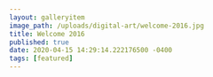 ```yaml
---
layout: galleryitem
image_path: /uploads/digital-art/welcome-2016.jpg
title: Welcome 2016 
published: true
date: 2020-04-15 14:29:14.222176500 -0400
tags: [featured]
---
```


